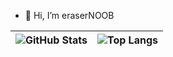 - 👋 Hi, I’m eraserNOOB


| ![GitHub Stats](https://github-readme-stats-iota-seven-92.vercel.app/api?username=erasernoob&show_icons=true&include_all_commits=true&theme=buefy&hide_border=true) | ![Top Langs](https://github-readme-stats-iota-seven-92.vercel.app/api/top-langs/?username=erasernoob&layout=compact&theme=buefy&hide_border=true&exclude_repo=Daily_learning,CS61C_learning,stanford-cpp-library&hide=c%2B%2B,html,makefile,scss,c) |
| ------------- | ------------- |




<!---
erasernoob/erasernoob is a ✨ special ✨ repository because its `README.md` (this file) appears on your GitHub profile.
You can click the Preview link to take a look at your changes.
--->



